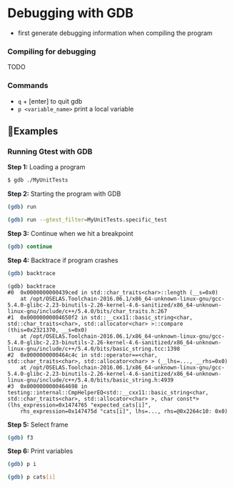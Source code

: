 # Debugging with GDB

- first generate debugging information when compiling the program







### Compiling for debugging

TODO

### Commands

- `q` + [enter] to quit gdb
- `p <variable_name>` print a local variable



## Examples

### Running Gtest with GDB

**Step 1:** Loading a program

```bash
$ gdb ./MyUnitTests
```

**Step 2:** Starting the program with GDB

```bash
(gdb) run
```

```bash
(gdb) run --gtest_filter=MyUnitTests.specific_test
```

**Step 3:** Continue when we hit a breakpoint

```bash
(gdb) continue
```

**Step 4:** Backtrace if program crashes

```bash
(gdb) backtrace
```

```
(gdb) backtrace
#0  0x0000000000439ced in std::char_traits<char>::length (__s=0x0)
    at /opt/OSELAS.Toolchain-2016.06.1/x86_64-unknown-linux-gnu/gcc-5.4.0-glibc-2.23-binutils-2.26-kernel-4.6-sanitized/x86_64-unknown-linux-gnu/include/c++/5.4.0/bits/char_traits.h:267
#1  0x00000000004650f2 in std::__cxx11::basic_string<char, std::char_traits<char>, std::allocator<char> >::compare (this=0x2321370, __s=0x0)
    at /opt/OSELAS.Toolchain-2016.06.1/x86_64-unknown-linux-gnu/gcc-5.4.0-glibc-2.23-binutils-2.26-kernel-4.6-sanitized/x86_64-unknown-linux-gnu/include/c++/5.4.0/bits/basic_string.tcc:1398
#2  0x0000000000464c4c in std::operator==<char, std::char_traits<char>, std::allocator<char> > (__lhs=..., __rhs=0x0)
    at /opt/OSELAS.Toolchain-2016.06.1/x86_64-unknown-linux-gnu/gcc-5.4.0-glibc-2.23-binutils-2.26-kernel-4.6-sanitized/x86_64-unknown-linux-gnu/include/c++/5.4.0/bits/basic_string.h:4939
#3  0x0000000000464698 in testing::internal::CmpHelperEQ<std::__cxx11::basic_string<char, std::char_traits<char>, std::allocator<char> >, char const*> (lhs_expression=0x1474765 "expected_cats[i]",
    rhs_expression=0x147475d "cats[i]", lhs=..., rhs=@0x2264c10: 0x0)
```

**Step 5:** Select frame

```bash
(gdb) f3
```

**Step 6:** Print variables

```bash
(gdb) p i
```

```bash
(gdb) p cats[i]
```



